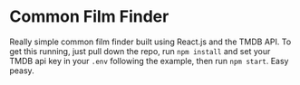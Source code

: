 # Common Film Finder

Really simple common film finder built using React.js and the TMDB API. To get this running, just pull down the repo, run `npm install` and set your TMDB api key in your `.env` following the example, then run `npm start`. Easy peasy.
